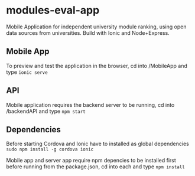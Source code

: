 # modules-eval-app
Mobile Application for independent university module ranking, using open data sources from universities. Build with Ionic and Node+Express.

## Mobile App
To preview and test the application in the browser, cd into /MobileApp and type `ionic serve`

## API
Mobile application requires the backend server to be running, cd into /backendAPI and type `npm start`

## Dependencies
Before starting Cordova and Ionic have to installed as global dependencies `sudo npm install -g cordova ionic`

Mobile app and server app require npm depencies to be installed first before running from the package.json, cd into each and type `npm install`

